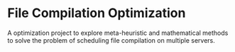 # File Compilation Optimization

A optimization project to explore meta-heuristic and mathematical methods to solve the problem of scheduling file compilation on multiple servers.
